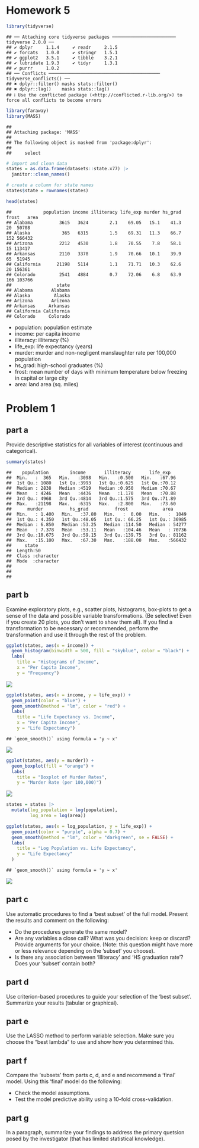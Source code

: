 Homework 5
================

``` r
library(tidyverse)
```

    ## ── Attaching core tidyverse packages ──────────────────────── tidyverse 2.0.0 ──
    ## ✔ dplyr     1.1.4     ✔ readr     2.1.5
    ## ✔ forcats   1.0.0     ✔ stringr   1.5.1
    ## ✔ ggplot2   3.5.1     ✔ tibble    3.2.1
    ## ✔ lubridate 1.9.3     ✔ tidyr     1.3.1
    ## ✔ purrr     1.0.2     
    ## ── Conflicts ────────────────────────────────────────── tidyverse_conflicts() ──
    ## ✖ dplyr::filter() masks stats::filter()
    ## ✖ dplyr::lag()    masks stats::lag()
    ## ℹ Use the conflicted package (<http://conflicted.r-lib.org/>) to force all conflicts to become errors

``` r
library(faraway)
library(MASS)
```

    ## 
    ## Attaching package: 'MASS'
    ## 
    ## The following object is masked from 'package:dplyr':
    ## 
    ##     select

``` r
# import and clean data
states = as.data.frame(datasets::state.x77) |> 
  janitor::clean_names() 

# create a column for state names
states$state = rownames(states)

head(states)
```

    ##            population income illiteracy life_exp murder hs_grad frost   area
    ## Alabama          3615   3624        2.1    69.05   15.1    41.3    20  50708
    ## Alaska            365   6315        1.5    69.31   11.3    66.7   152 566432
    ## Arizona          2212   4530        1.8    70.55    7.8    58.1    15 113417
    ## Arkansas         2110   3378        1.9    70.66   10.1    39.9    65  51945
    ## California      21198   5114        1.1    71.71   10.3    62.6    20 156361
    ## Colorado         2541   4884        0.7    72.06    6.8    63.9   166 103766
    ##                 state
    ## Alabama       Alabama
    ## Alaska         Alaska
    ## Arizona       Arizona
    ## Arkansas     Arkansas
    ## California California
    ## Colorado     Colorado

- population: population estimate  
- income: per capita income  
- illiteracy: illiteracy (%)  
- life_exp: life expectancy (years)  
- murder: murder and non-negligent manslaughter rate per 100,000
  population  
- hs_grad: high-school graduates (%)  
- frost: mean number of days with minimum temperature below freezing in
  capital or large city  
- area: land area (sq. miles)

# Problem 1

## part a

Provide descriptive statistics for all variables of interest (continuous
and categorical).

``` r
summary(states)
```

    ##    population        income       illiteracy       life_exp    
    ##  Min.   :  365   Min.   :3098   Min.   :0.500   Min.   :67.96  
    ##  1st Qu.: 1080   1st Qu.:3993   1st Qu.:0.625   1st Qu.:70.12  
    ##  Median : 2838   Median :4519   Median :0.950   Median :70.67  
    ##  Mean   : 4246   Mean   :4436   Mean   :1.170   Mean   :70.88  
    ##  3rd Qu.: 4968   3rd Qu.:4814   3rd Qu.:1.575   3rd Qu.:71.89  
    ##  Max.   :21198   Max.   :6315   Max.   :2.800   Max.   :73.60  
    ##      murder          hs_grad          frost             area       
    ##  Min.   : 1.400   Min.   :37.80   Min.   :  0.00   Min.   :  1049  
    ##  1st Qu.: 4.350   1st Qu.:48.05   1st Qu.: 66.25   1st Qu.: 36985  
    ##  Median : 6.850   Median :53.25   Median :114.50   Median : 54277  
    ##  Mean   : 7.378   Mean   :53.11   Mean   :104.46   Mean   : 70736  
    ##  3rd Qu.:10.675   3rd Qu.:59.15   3rd Qu.:139.75   3rd Qu.: 81162  
    ##  Max.   :15.100   Max.   :67.30   Max.   :188.00   Max.   :566432  
    ##     state          
    ##  Length:50         
    ##  Class :character  
    ##  Mode  :character  
    ##                    
    ##                    
    ## 

## part b

Examine exploratory plots, e.g., scatter plots, histograms, box-plots to
get a sense of the data and possible variable transformations. (Be
selective! Even if you create 20 plots, you don’t want to show them
all). If you find a transformation to be necessary or recommended,
perform the transformation and use it through the rest of the problem.

``` r
ggplot(states, aes(x = income)) +
  geom_histogram(binwidth = 500, fill = "skyblue", color = "black") +
  labs(
    title = "Histograms of Income", 
    x = "Per Capita Income", 
    y = "Frequency")
```

![](BISTP8130_hw5_files/figure-gfm/unnamed-chunk-4-1.png)<!-- -->

``` r
ggplot(states, aes(x = income, y = life_exp)) +
  geom_point(color = "blue") +
  geom_smooth(method = "lm", color = "red") +
  labs(
    title = "Life Expectancy vs. Income", 
    x = "Per Capita Income",
    y = "Life Expectancy")
```

    ## `geom_smooth()` using formula = 'y ~ x'

![](BISTP8130_hw5_files/figure-gfm/unnamed-chunk-5-1.png)<!-- -->

``` r
ggplot(states, aes(y = murder)) +
  geom_boxplot(fill = "orange") +
  labs(
    title = "Boxplot of Murder Rates", 
    y = "Murder Rate (per 100,000)")
```

![](BISTP8130_hw5_files/figure-gfm/unnamed-chunk-6-1.png)<!-- -->

``` r
states = states |> 
  mutate(log_population = log(population), 
         log_area = log(area))

ggplot(states, aes(x = log_population, y = life_exp)) +
  geom_point(color = "purple", alpha = 0.7) +
  geom_smooth(method = "lm", color = "darkgreen", se = FALSE) +
  labs(
    title = "Log Population vs. Life Expectancy", 
    y = "Life Expectancy"
  )
```

    ## `geom_smooth()` using formula = 'y ~ x'

![](BISTP8130_hw5_files/figure-gfm/unnamed-chunk-7-1.png)<!-- -->

## part c

Use automatic procedures to find a ‘best subset’ of the full model.
Present the results and comment on the following:

- Do the procedures generate the same model?  
- Are any variables a close call? What was you decision: keep or
  discard? Provide arguments for your choice. (Note: this question might
  have more or less relevance depending on the ‘subset’ you choose).  
- Is there any association between ‘Illiteracy’ and ‘HS graduation
  rate’? Does your ‘subset’ contain both?

## part d

Use criterion-based procedures to guide your selection of the ‘best
subset’. Summarize your results (tabular or graphical).

## part e

Use the LASSO method to perform variable selection. Make sure you choose
the “best lambda” to use and show how you determined this.

## part f

Compare the ‘subsets’ from parts c, d, and e and recommend a ‘final’
model. Using this ‘final’ model do the following:

- Check the model assumptions.  
- Test the model predictive ability using a 10-fold cross-validation.

## part g

In a paragraph, summarize your findings to address the primary quetsion
posed by the investigator (that has limited statistical knowledge).
